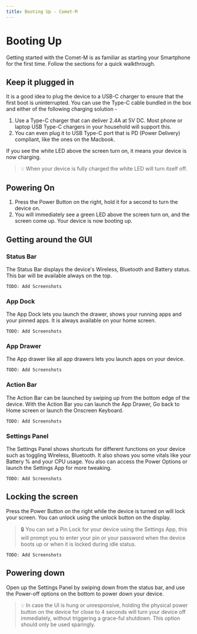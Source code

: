 ```yaml
---
title: Booting Up - Comet-M
---
```


# Booting Up

Getting started with the Comet-M is as familiar as starting your Smartphone for the first time. Follow the sections for a quick walkthrough.

## Keep it plugged in

It is a good idea to plug the device to a USB-C charger to ensure that the first boot is uninterrupted. You can use the Type-C cable bundled in the box and either of the following charging solution - 

1. Use a Type-C charger that can deliver 2.4A at 5V DC. Most phone or laptop USB Type-C chargers in your household will support this.
2. You can even plug it to USB Type-C port that is PD (Power Delivery) compliant, like the ones on the Macbook.

If you see the white LED above the screen turn on, it means your device is now charging.

> 💡 When your device is fully charged the white LED will turn itself off.

## Powering On

1. Press the Power Button on the right, hold it for a second to turn the device on. 
2. You will immediately see a green LED above the screen turn on, and the screen come up. Your device is now booting up.

## Getting around the GUI

### Status Bar
The Status Bar displays the device's Wireless, Bluetooth and Battery status. This bar will be available always on the top.

```
TODO: Add Screenshots
```

### App Dock
The App Dock lets you launch the drawer, shows your running apps and your pinned apps. It is always available on your home screen.

```
TODO: Add Screenshots
```

### App Drawer
The App drawer like all app drawers lets you launch apps on your device.

```
TODO: Add Screenshots
```

### Action Bar
The Action Bar can be launched by swiping up from the bottom edge of the device. With the Action Bar you can launch the App Drawer, Go back to Home screen or launch the Onscreen Keyboard.

```
TODO: Add Screenshots
```

### Settings Panel
The Settings Panel shows shortcuts for different functions on your device such as toggling Wireless, Bluetooth. It also shows you some vitals like your Battery % and your CPU usage. You also can access the Power Options or launch the Settings App for more tweaking.

```
TODO: Add Screenshots
```

## Locking the screen

Press the Power Button on the right while the device is turned on will lock your screen. You can unlock using the unlock button on the display.

> 🔒 You can set a Pin Lock for your device using the Settings App, this will prompt you to enter your pin or your password when the device boots up or when it is locked during idle status.

```
TODO: Add Screenshots
```


## Powering down

Open up the Settings Panel by swiping down from the status bar, and use the Power-off options on the bottom to power down your device.

> 💡 In case the UI is hung or unresponsive, holding the physical power button on the device for close to 4 seconds will turn your device off immediately, without triggering a grace-ful shutdown. This option should only be used sparingly.
